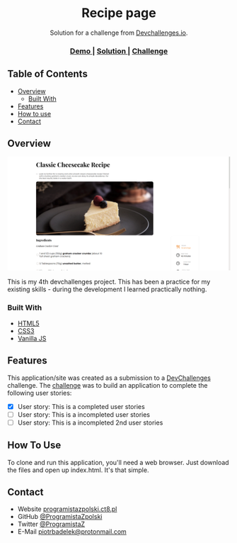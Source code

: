 <!-- Please update value in the {}  -->

<h1 align="center">Recipe page</h1>

<div align="center">
   Solution for a challenge from  <a href="http://devchallenges.io" target="_blank">Devchallenges.io</a>.
</div>

<div align="center">
  <h3>
    <a href="https://programistazpolski.ct8.pl/devchallenge/recipe-page/">
      Demo
    </a>
    <span> | </span>
    <a href="https://devchallenges.io/solutions/aooYKQSdJ0D6rARWb2fH">
      Solution
    </a>
    <span> | </span>
    <a href="https://devchallenges.io/challenges/OEKdUZ6xs0h99C38XVht">
      Challenge
    </a>
  </h3>
</div>

<!-- TABLE OF CONTENTS -->

## Table of Contents

- [Overview](#overview)
  - [Built With](#built-with)
- [Features](#features)
- [How to use](#how-to-use)
- [Contact](#contact)

<!-- OVERVIEW -->

## Overview

![screenshot](https://raw.githubusercontent.com/ProgramistaZpolski/effective-waffle/master/recipe-page/Screenshot%20from%202020-10-16%2018-45-05.png)

This is my 4th devchallenges project. This has been a practice for my existing skills - during the development I learned practically nothing.

### Built With

<!-- This section should list any major frameworks that you built your project using. Here are a few examples.-->

- [HTML5](https://www.w3.org/html/logo/)
- [CSS3](https://developer.mozilla.org/en-US/docs/Web/CSS)
- [Vanilla JS](http://vanilla-js.com/)

## Features

<!-- List the features of your application or follow the template. Don't share the figma file here :) -->

This application/site was created as a submission to a [DevChallenges](https://devchallenges.io/challenges) challenge. The [challenge](https://devchallenges.io/challenges/TtUjDt19eIHxNQ4n5jps) was to build an application to complete the following user stories:

- [x] User story: This is a completed user stories
- [ ] User story: This is a incompleted user stories
- [ ] User story: This is a incompleted 2nd user stories

## How To Use

To clone and run this application, you'll need a web browser. Just download the files and open up index.html. It's that simple.


## Contact

- Website [programistazpolski.ct8.pl](https://programistazpolski.ct8.pl/)
- GitHub [@ProgramistaZpolski](https://{github.com/ProgramistaZpolski})
- Twitter [@ProgramistaZ](https://twitter.com/ProgramistaZ})
- E-Mail [piotrbadelek@protonmail.com](mailto:piotrbadelek@protonmail.com)
